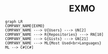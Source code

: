 <h1 align="center">EXMO</h1>

```mermaid
graph LR
COMPANY_NAME{EXMO}
COMPANY_NAME ---> U{Users} ---> UN[2]
COMPANY_NAME ---> R{Repositories} ---> RN[10]
COMPANY_NAME ---> G{Gists} ---> GN[21]
COMPANY_NAME ---> ML{Most Used<br>Languages}
ML --> C#[C#]
```
